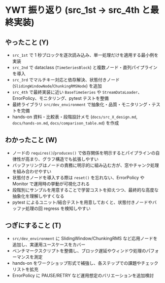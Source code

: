 # YWT 振り返り (src_1st → src_4th と最終実装)

## やったこと (Y)
- `src_1st` で 1 秒ブロックを逐次読み込み、単一処理だけを適用する最小例を実装
- `src_2nd` で dataclass (`TimeSeriesBlock`) と複数ノード・直列パイプラインを導入
- `src_3rd` でマルチキー対応と依存解決、状態付きノード (`SlidingWindowNode`/`ChunkingRMSNode`) を追加
- `src_4th` で最終実装に近い `BaseTimeSeries` や `StreamDataLoader`、ErrorPolicy、モニタリング、pytest テストを整備
- 最終ライブラリ `src/dev_environment` で抽象化・品質・モニタリング・テストを完備
- hands-on 資料・比較表・段階設計メモ (`docs/src_X_design.md`, `docs/hands-on.md`, `docs/comparison_table.md`) を作成

## わかったこと (W)
- ノードの `requires()`/`produces()` で依存関係を明示するとパイプラインの自律性が高まり、グラフ構造でも拡張しやすい
- バッファリングはノードの責務に明示的に組み込む方が、窓やチャンク処理を組み合わせやすい
- 状態付きノードを導入する際は `reset()` を忘れない、ErrorPolicy や Monitor で運用時の挙動が可視化される
- 段階別にサンプルを用意することで学習コストを抑えつつ、最終的な高度な抽象化を理解しやすくなる
- pytest によるユニット/結合テストを用意しておくと、状態付きノードやバッファ処理の回 regress を検知しやすい

## つぎにすること (T)
- `src/dev_environment` に SlidingWindow/ChunkingRMS など応用ノードを追加し、実運用ユースケースをカバー
- ベンチマークスクリプトを整備し、ブロック遅延やウィンドウ処理のパフォーマンスを測定
- hands-on をワークショップ形式で補強し、各ステップでの課題やチェックリストを拡充
- ErrorPolicy に PAUSE/RETRY など運用想定のバリエーションを追加検討
